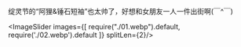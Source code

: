 绽灵节的“阿狸&锤石短袖”也太帅了，好想和女朋友一人一件出街啊(￣^￣)

<ImageSlider images={[
  require("./01.webp").default,
  require('./02.webp').default
]} splitLen={2}/>